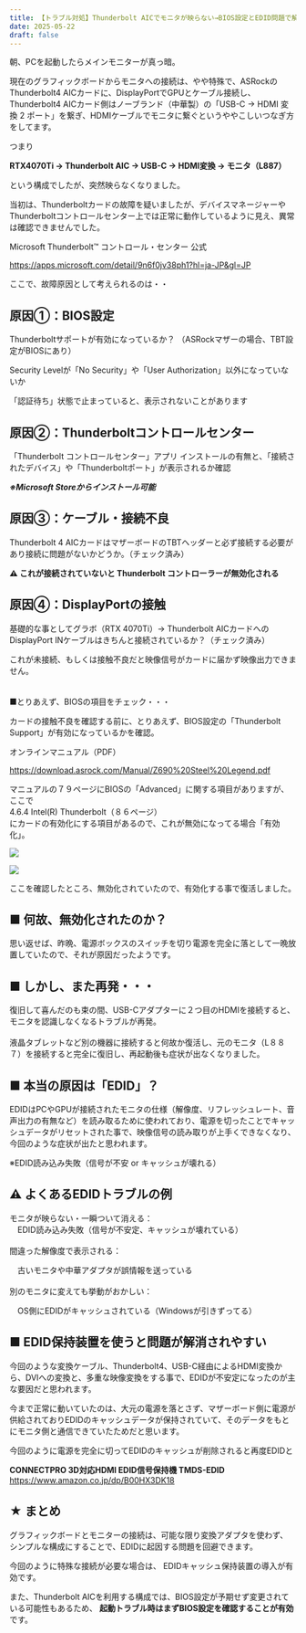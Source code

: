 ```yaml
---
title: 【トラブル対処】Thunderbolt AICでモニタが映らない→BIOS設定とEDID問題で解決
date: 2025-05-22
draft: false
---
```

朝、PCを起動したらメインモニターが真っ暗。

現在のグラフィックボードからモニタへの接続は、やや特殊で、ASRockのThunderbolt4 AICカードに、DisplayPortでGPUとケーブル接続し、Thunderbolt4 AICカード側はノーブランド（中華製）の「USB-C -> HDMI 変換 2 ポート」を繋ぎ、HDMIケーブルでモニタに繋ぐというややこしいつなぎ方をしてます。

つまり

**RTX4070Ti → Thunderbolt AIC → USB-C → HDMI変換 → モニタ（L887）**

という構成でしたが、突然映らなくなりました。

当初は、Thunderboltカードの故障を疑いましたが、デバイスマネージャーやThunderboltコントロールセンター上では正常に動作しているように見え、異常は確認できませんでした。

Microsoft Thunderbolt™ コントロール・センター 公式

<https://apps.microsoft.com/detail/9n6f0jv38ph1?hl=ja-JP&gl=JP>

ここで、故障原因として考えられるのは・・



## 原因①：BIOS設定


Thunderboltサポートが有効になっているか？
（ASRockマザーの場合、TBT設定がBIOSにあり）

Security Levelが「No Security」や「User Authorization」以外になっていないか

「認証待ち」状態で止まっていると、表示されないことがあります



## 原因②：Thunderboltコントロールセンター


「Thunderbolt コントロールセンター」アプリ インストールの有無と、「接続されたデバイス」や「Thunderboltポート」が表示されるか確認


***※Microsoft Storeからインストール可能***



## 原因③：ケーブル・接続不良


Thunderbolt 4 AICカードはマザーボードのTBTヘッダーと必ず接続する必要があり接続に問題がないかどうか。（チェック済み）

**⚠ これが接続されていないと Thunderbolt コントローラーが無効化される**



## 原因④：DisplayPortの接触


基礎的な事としてグラボ（RTX 4070Ti）→ Thunderbolt AICカードへの DisplayPort INケーブルはきちんと接続されているか？（チェック済み）

これが未接続、もしくは接触不良だと映像信号がカードに届かず映像出力できません。\
\
\
■とりあえず、BIOSの項目をチェック・・・

カードの接触不良を確認する前に、とりあえず、BIOS設定の「Thunderbolt Support」が有効になっているかを確認。

オンラインマニュアル（PDF）

<https://download.asrock.com/Manual/Z690%20Steel%20Legend.pdf>

[](https://download.asrock.com/Manual/Z690%20Steel%20Legend.pdf)マニュアルの７９ページにBIOSの「Advanced[](https://download.asrock.com/Manual/Z690%20Steel%20Legend.pdf)」に関する項目がありますが、ここで\
4.6.4 Intel(R) Thunderbolt（８６ページ）\
にカードの有効化にする項目があるので、これが無効になってる場合「有効化」。



![](/images/uploads/イメージ15913.jpg)

![](/images/uploads/イメージ15914.jpg)



ここを確認したところ、無効化されていたので、有効化する事で復活しました。



## ■ 何故、無効化されたのか？

思い返せば、昨晩、電源ボックスのスイッチを切り電源を完全に落として一晩放置していたので、それが原因だったようです。

## ■ しかし、また再発・・・

復旧して喜んだのも束の間、USB-Cアダプターに２つ目のHDMIを接続すると、モニタを認識しなくなるトラブルが再発。\
\
液晶タブレットなど別の機器に接続すると何故か復活し、元のモニタ（L８８７）を接続すると完全に復旧し、再起動後も症状が出なくなりました。



## ■ 本当の原因は「EDID」？


EDIDはPCやGPUが接続されたモニタの仕様（解像度、リフレッシュレート、音声出力の有無など）を読み取るために使われており、電源を切ったことでキャッシュデータがリセットされた事で、映像信号の読み取りが上手くできなくなり、今回のような症状が出たと思われます。

※EDID読み込み失敗（信号が不安 or キャッシュが壊れる）



## ⚠️ よくあるEDIDトラブルの例


モニタが映らない・一瞬ついて消える：\
　EDID読み込み失敗（信号が不安定、キャッシュが壊れている）\
\
間違った解像度で表示される：

　古いモニタや中華アダプタが誤情報を送っている\
\
別のモニタに変えても挙動がおかしい：

　OS側にEDIDがキャッシュされている（Windowsが引きずってる）



## ■ EDID保持装置を使うと問題が解消されやすい

今回のような変換ケーブル、Thunderbolt4、USB-C経由によるHDMI変換から、DVIへの変換と、多重な映像変換をする事で、EDIDが不安定になったのが主な要因だと思われます。

今まで正常に動いていたのは、大元の電源を落とさず、マザーボード側に電源が供給されておりEDIDのキャッシュデータが保持されていて、そのデータをもとにモニタ側と通信できていたためだと思います。

今回のように電源を完全に切ってEDIDのキャッシュが削除されると再度EDIDと

**CONNECTPRO 3D対応HDMI EDID信号保持機 TMDS-EDID**
<https://www.amazon.co.jp/dp/B00HX3DK18>


## ★ まとめ

グラフィックボードとモニターの接続は、可能な限り変換アダプタを使わず、
シンプルな構成にすることで、EDIDに起因する問題を回避できます。

今回のように特殊な接続が必要な場合は、
EDIDキャッシュ保持装置の導入が有効です。

また、Thunderbolt AICを利用する構成では、BIOS設定が予期せず変更されている可能性もあるため、
**起動トラブル時はまずBIOS設定を確認することが有効**です。


